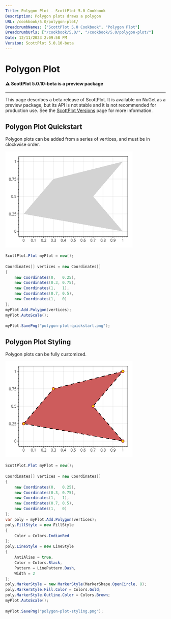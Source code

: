```yaml
---
Title: Polygon Plot - ScottPlot 5.0 Cookbook
Description: Polygon plots draws a polygon
URL: /cookbook/5.0/polygon-plot/
BreadcrumbNames: ["ScottPlot 5.0 Cookbook", "Polygon Plot"]
BreadcrumbUrls: ["/cookbook/5.0/", "/cookbook/5.0/polygon-plot/"]
Date: 12/11/2023 2:09:58 PM
Version: ScottPlot 5.0.10-beta
---
```


# Polygon Plot



<div class='alert alert-warning' role='alert'><h4 class='alert-heading py-0 my-0'>⚠️ ScottPlot 5.0.10-beta is a preview package</h4><hr /><p class='mb-0'><span class='fw-semibold'>This page describes a beta release of ScottPlot.</span> It is available on NuGet as a preview package, but its API is not stable and it is not recommended for production use. See the <a href='https://scottplot.net/versions/'>ScottPlot Versions</a> page for more information. </p></div>



## Polygon Plot Quickstart

Polygon plots can be added from a series of vertices, and must be in clockwise order.

[![](polygon-plot-quickstart.png)](polygon-plot-quickstart.png)

```cs
ScottPlot.Plot myPlot = new();

Coordinates[] vertices = new Coordinates[]
{
    new Coordinates(0,   0.25),
    new Coordinates(0.3, 0.75),
    new Coordinates(1,   1),
    new Coordinates(0.7, 0.5),
    new Coordinates(1,   0)
};
myPlot.Add.Polygon(vertices);
myPlot.AutoScale();

myPlot.SavePng("polygon-plot-quickstart.png");
```


## Polygon Plot Styling

Polygon plots can be fully customized.

[![](polygon-plot-styling.png)](polygon-plot-styling.png)

```cs
ScottPlot.Plot myPlot = new();

Coordinates[] vertices = new Coordinates[]
{
    new Coordinates(0,   0.25),
    new Coordinates(0.3, 0.75),
    new Coordinates(1,   1),
    new Coordinates(0.7, 0.5),
    new Coordinates(1,   0)
};
var poly = myPlot.Add.Polygon(vertices);
poly.FillStyle = new FillStyle
{
    Color = Colors.IndianRed
};
poly.LineStyle = new LineStyle
{
    AntiAlias = true,
    Color = Colors.Black,
    Pattern = LinePattern.Dash,
    Width = 2
};
poly.MarkerStyle = new MarkerStyle(MarkerShape.OpenCircle, 8);
poly.MarkerStyle.Fill.Color = Colors.Gold;
poly.MarkerStyle.Outline.Color = Colors.Brown;
myPlot.AutoScale();

myPlot.SavePng("polygon-plot-styling.png");
```

